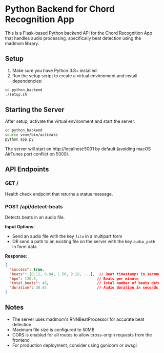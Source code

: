 # Python Backend for Chord Recognition App

This is a Flask-based Python backend API for the Chord Recognition App that handles audio processing, specifically beat detection using the madmom library.

## Setup

1. Make sure you have Python 3.8+ installed
2. Run the setup script to create a virtual environment and install dependencies:

```bash
cd python_backend
./setup.sh
```

## Starting the Server

After setup, activate the virtual environment and start the server:

```bash
cd python_backend
source venv/bin/activate
python app.py
```

The server will start on http://localhost:5001 by default (avoiding macOS AirTunes port conflict on 5000).

## API Endpoints

### GET /

Health check endpoint that returns a status message.

### POST /api/detect-beats

Detects beats in an audio file.

**Input Options:**
- Send an audio file with the key `file` in a multipart form
- OR send a path to an existing file on the server with the key `audio_path` in form data

**Response:**
```json
{
  "success": true,
  "beats": [0.12, 0.84, 1.56, 2.28, ...],  // Beat timestamps in seconds
  "bpm": 120.5,                           // Beats per minute
  "total_beats": 48,                      // Total number of beats detected
  "duration": 30.45                       // Audio duration in seconds
}
```

## Notes

- The server uses madmom's RNNBeatProcessor for accurate beat detection
- Maximum file size is configured to 50MB
- CORS is enabled for all routes to allow cross-origin requests from the frontend
- For production deployment, consider using gunicorn or uwsgi 